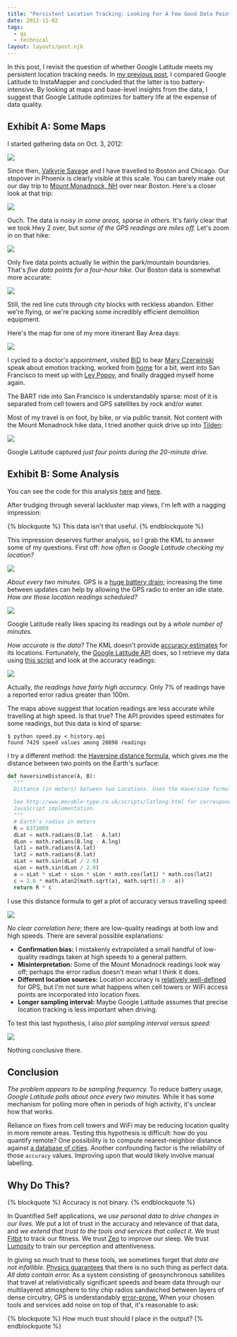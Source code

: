 ```yaml
---
title: "Persistent Location Tracking: Looking For A Few Good Data Points"
date: 2012-11-02
tags:
  - qs
  - technical
layout: layouts/post.njk
---
```


In this post, I revisit the question of whether Google Latitude meets my persistent location tracking needs. In [my previous post](/posts/2012-10-29-persistent-location-tracking-picking-the-right-tool/), I compared Google Latitude to InstaMapper and concluded that the latter is too battery-intensive. By looking at maps and base-level insights from the data, I suggest that Google Latitude optimizes for battery life at the expense of data quality.

<!-- more -->

## Exhibit A: Some Maps

I started gathering data on Oct. 3, 2012:

<img src="https://lh5.googleusercontent.com/-kyl-kUDWe_M/UJgVi3pls3I/AAAAAAAAALg/zGsaBfNzY7s/s640/map-monthly.jpg" />

Since then, [Valkyrie Savage](http://www.eecs.berkeley.edu/~valkyrie/) and I have travelled to Boston and Chicago. Our stopover in Phoenix is clearly visible at this scale. You can barely make out our day trip to [Mount Monadnock, NH](http://goo.gl/maps/rLfNu) over near Boston. Here's a closer look at that trip:

<img src="https://lh4.googleusercontent.com/-YJQip0zWnxQ/UJgVlFc_7pI/AAAAAAAAAMA/DjlCRjxouzo/s640/map-monadnock-trip.jpg" />

Ouch. The data is *noisy in some areas, sparse in others.* It's fairly clear that we took Hwy 2 over, but *some of the GPS readings are miles off.* Let's zoom in on that hike:

<img src="https://lh5.googleusercontent.com/-bg3DxaZTe6k/UJgVlqpW7ZI/AAAAAAAAAMI/t2Kn3hrhWJM/s640/map-monadnock-hike.jpg" />

Only five data points actually lie within the park/mountain boundaries. That's *five data points for a four-hour hike.* Our Boston data is somewhat more accurate:

<img src="https://lh3.googleusercontent.com/-6RFwbwjBEtI/UJgVmQk1KCI/AAAAAAAAAMQ/-Nhyp0LtoLw/s640/map-monadnock-boston.jpg" />

Still, the red line cuts through city blocks with reckless abandon. Either we're flying, or we're packing some incredibly efficient demolition equipment.

Here's the map for one of my more itinerant Bay Area days:

<img src="https://lh5.googleusercontent.com/-xNNR5dnNV44/UJgVj3SZAEI/AAAAAAAAALw/6KvtDZYWel0/s640/map-busy-day.jpg" />

I cycled to a doctor's appointment, visited [BiD](http://bid.berkeley.edu/) to hear [Mary Czerwinski](http://research.microsoft.com/en-us/people/marycz/) speak about emotion tracking, worked from [home](http://goo.gl/maps/z7EuA) for a bit, went into San Francisco to meet up with [Lev Popov](http://www.linkedin.com/in/levpopov), and finally dragged myself home again.

The BART ride into San Francisco is understandably sparse: most of it is separated from cell towers and GPS satellites by rock and/or water.

Most of my travel is on foot, by bike, or via public transit. Not content with the Mount Monadnock hike data, I tried another quick drive up into [Tilden](http://goo.gl/maps/zk3AD):

<img src="https://lh5.googleusercontent.com/-MCZ55KYjgcE/UJgVjNWQ0FI/AAAAAAAAALo/pibM6xiJmUE/s640/map-drive-test.jpg" />

Google Latitude captured *just four points during the 20-minute drive.*

## Exhibit B: Some Analysis

You can see the code for this analysis [here](https://github.com/candu/quantified-savagery-files/tree/master/Location/kml) and [here](https://github.com/candu/quantified-savagery-files/tree/master/Location/api).

After trudging through several lackluster map views, I'm left with a nagging impression:

{% blockquote %}
This data isn't that useful.
{% endblockquote %}

This impression deserves further analysis, so I grab the KML to answer some of my questions. First off: *how often is Google Latitude checking my location?*

<img src="https://lh5.googleusercontent.com/-A7we5G7pYIw/UJb-xhCk_oI/AAAAAAAAAKk/O7ZwpxF_uQs/s640/timings-frequency.jpg" />

*About every two minutes.* GPS is a [huge battery drain](/posts/2012-10-29-persistent-location-tracking-picking-the-right-tool/); increasing the time between updates can help by allowing the GPS radio to enter an idle state. *How are those location readings scheduled?*

<img src="https://lh6.googleusercontent.com/-PMYu61X440I/UJb-yCEbuBI/AAAAAAAAAKs/umbJNuuVfo0/s640/timings-second-histogram.jpg" />

Google Latitude really likes spacing its readings out by a *whole number of minutes.*

*How accurate is the data?* The KML doesn't provide [accuracy estimates](http://en.wikipedia.org/wiki/Dilution_of_precision_(GPS)) for its locations. Fortunately, the [Google Latitude API](https://developers.google.com/latitude/) does, so I retrieve my data using [this script](https://github.com/candu/quantified-savagery-files/blob/master/Location/api/scrape.py) and look at the accuracy readings:

<img src="https://lh3.googleusercontent.com/-p5senVUtgqM/UJb-ybk3zEI/AAAAAAAAAK0/qUvLSvog15E/s640/accuracy-histogram.jpg" />

Actually, *the readings have fairly high accuracy.* Only 7% of readings have a reported error radius greater than 100m.

The maps above suggest that location readings are less accurate while travelling at high speed. Is that true? The API provides speed estimates for some readings, but this data is kind of sparse:

```
$ python speed.py < history.api
found 7429 speed values among 20898 readings
```

I try a different method: the [Haversine distance formula](http://mathforum.org/library/drmath/view/51879.html), which gives me the distance between two points on the Earth's surface:

```py
def haversineDistance(A, B):
  """
  Distance (in meters) between two Locations. Uses the Haversine formula.

  See http://www.movable-type.co.uk/scripts/latlong.html for corresponding
  JavaScript implementation.
  """
  # Earth's radius in meters
  R = 6371009
  dLat = math.radians(B.lat - A.lat)
  dLon = math.radians(B.lng - A.lng)
  lat1 = math.radians(A.lat)
  lat2 = math.radians(B.lat)
  sLat = math.sin(dLat / 2.0)
  sLon = math.sin(dLon / 2.0)
  a = sLat * sLat + sLon * sLon * math.cos(lat1) * math.cos(lat2)
  c = 2.0 * math.atan2(math.sqrt(a), math.sqrt(1.0 - a))
  return R * c
```

I use this distance formula to get a plot of accuracy versus travelling speed:

<img src="https://lh5.googleusercontent.com/-ba4lES16aCU/UJb-ytwI4OI/AAAAAAAAAK8/-OZvTHzgZjk/s640/accuracy-vs-speed.jpg" />

*No clear correlation here*; there are low-quality readings at both low and high speeds. There are several possible explanations:

- **Confirmation bias:** I mistakenly extrapolated a small handful of low-quality readings taken at high speeds to a general pattern.
- **Misinterpretation:** Some of the Mount Monadnock readings look way off; perhaps the error radius doesn't mean what I think it does.
- **Different location sources:** Location accuracy is [relatively well-defined](http://en.wikipedia.org/wiki/Dilution_of_precision_(GPS)) for GPS, but I'm not sure what happens when cell towers or WiFi access points are incorporated into location fixes.
- **Longer sampling interval:** Maybe Google Latitude assumes that precise location tracking is less important when driving.

To test this last hypothesis, I also *plot sampling interval versus speed:*

<img src="https://lh5.googleusercontent.com/-__3m3z_oQfQ/UJcC4GeNhyI/AAAAAAAAALQ/HI6XQdHjtns/s640/timings-vs-speed.jpg" />

Nothing conclusive there.

## Conclusion

*The problem appears to be sampling frequency.* To reduce battery usage, *Google Latitude polls about once every two minutes.* While it has some mechanism for polling more often in periods of high activity, it's unclear how that works.

Reliance on fixes from cell towers and WiFi may be reducing location quality in more remote areas. Testing this hypothesis is difficult: how do you quantify remote? One possibility is to compute nearest-neighbor distance against [a database of cities](http://www.maxmind.com/en/worldcities). Another confounding factor is the reliability of those `accuracy` values. Improving upon that would likely involve manual labelling.

## Why Do This?

{% blockquote %}
Accuracy is not binary.
{% endblockquote %}

In Quantified Self applications, we *use personal data to drive changes in our lives.* We put a lot of trust in the accuracy and relevance of that data, and *we extend that trust to the tools and services that collect it.* We trust [Fitbit](http://www.fitbit.com/) to track our fitness. We trust [Zeo](http://www.myzeo.com/sleep/) to improve our sleep. We trust [Lumosity](http://www.lumosity.com/) to train our perception and attentiveness.

In giving so much trust to these tools, we sometimes forget that *data are not infallible.* [Physics guarantees](http://www.pbs.org/wgbh/aso/databank/entries/dp27un.html) that there is no such thing as perfect data. *All data contain error.* As a system consisting of geosynchronous satellites that travel at relativistically significant speeds and beam data through our multilayered atmosphere to tiny chip radios sandwiched between layers of dense circuitry, GPS is understandably [error-prone.](http://www.kowoma.de/en/gps/errors.htm) When your chosen tools and services add noise on top of that, it's reasonable to ask:

{% blockquote %}
How much trust should I place in the output?
{% endblockquote %}
